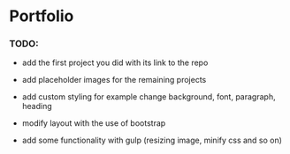# Portfolio

### TODO:
 * add the first project you did with its link to the repo

 * add placeholder images for the remaining projects

 * add custom styling for example change background, font, paragraph, heading

 * modify layout with the use of bootstrap

 * add some functionality with gulp (resizing image, minify css and so on)
